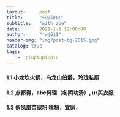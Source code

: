 ```yaml
---
layout:     post
title:      "元旦游记"
subtitle:   "with zoe"
date:       2021-1-1 12:00:00
author:     "rwj611"
header-img: "img/post-bg-2015.jpg"
catalog: true
tags:
    -  piupiupiupiu 
---
```


#### 1.1 小龙坎火锅，乌龙山伯爵，玲珑私厨

#### 1.2 点都得，abc料理（冬阴功汤）, ur买衣服

#### 1.3 俏凤凰苗家粉 嗦粉，宜家，

